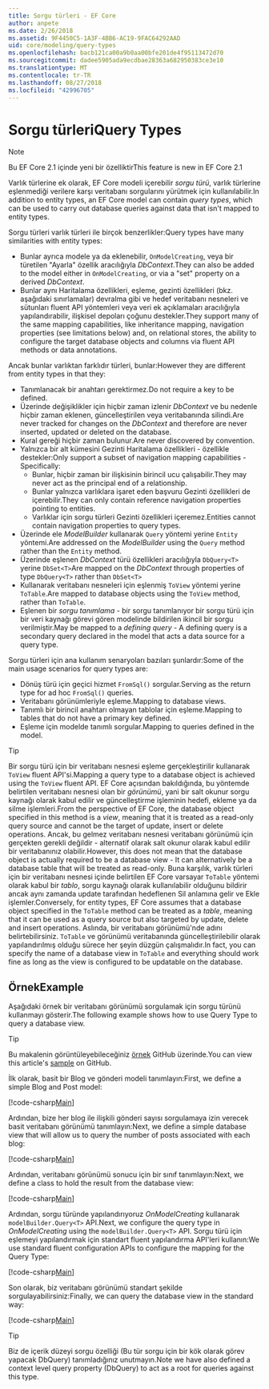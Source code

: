 ```yaml
---
title: Sorgu türleri - EF Core
author: anpete
ms.date: 2/26/2018
ms.assetid: 9F4450C5-1A3F-4BB6-AC19-9FAC64292AAD
uid: core/modeling/query-types
ms.openlocfilehash: bacb121ca00a9b0aa00bfe201de4f95113472d70
ms.sourcegitcommit: dadee5905ada9ecdbae28363a682950383ce3e10
ms.translationtype: MT
ms.contentlocale: tr-TR
ms.lasthandoff: 08/27/2018
ms.locfileid: "42996705"
---
```

# <a name="query-types"></a><span data-ttu-id="ec346-102">Sorgu türleri</span><span class="sxs-lookup"><span data-stu-id="ec346-102">Query Types</span></span>
> [!NOTE]
> <span data-ttu-id="ec346-103">Bu EF Core 2.1 içinde yeni bir özelliktir</span><span class="sxs-lookup"><span data-stu-id="ec346-103">This feature is new in EF Core 2.1</span></span>

<span data-ttu-id="ec346-104">Varlık türlerine ek olarak, EF Core modeli içerebilir _sorgu türü_, varlık türlerine eşlenmediği verilere karşı veritabanı sorgularını yürütmek için kullanılabilir.</span><span class="sxs-lookup"><span data-stu-id="ec346-104">In addition to entity types, an EF Core model can contain _query types_, which can be used to carry out database queries against data that isn't mapped to entity types.</span></span>

<span data-ttu-id="ec346-105">Sorgu türleri varlık türleri ile birçok benzerlikler:</span><span class="sxs-lookup"><span data-stu-id="ec346-105">Query types have many similarities with entity types:</span></span>

- <span data-ttu-id="ec346-106">Bunlar ayrıca modele ya da eklenebilir, `OnModelCreating`, veya bir türetilen "Ayarla" özellik aracılığıyla _DbContext_.</span><span class="sxs-lookup"><span data-stu-id="ec346-106">They can also be added to the model either in `OnModelCreating`, or via a "set" property on a derived _DbContext_.</span></span>
- <span data-ttu-id="ec346-107">Bunlar aynı Haritalama özellikleri, eşleme, gezinti özellikleri (bkz. aşağıdaki sınırlamalar) devralma gibi ve hedef veritabanı nesneleri ve sütunları fluent API yöntemleri veya veri ek açıklamaları aracılığıyla yapılandırabilir, ilişkisel depoları çoğunu destekler.</span><span class="sxs-lookup"><span data-stu-id="ec346-107">They support many of the same mapping capabilities, like inheritance mapping, navigation properties (see limitations below) and, on relational stores, the ability to configure the target database objects and columns via fluent API methods or data annotations.</span></span>

<span data-ttu-id="ec346-108">Ancak bunlar varlıktan farklıdır türleri, bunlar:</span><span class="sxs-lookup"><span data-stu-id="ec346-108">However they are different from entity types in that they:</span></span>

- <span data-ttu-id="ec346-109">Tanımlanacak bir anahtarı gerektirmez.</span><span class="sxs-lookup"><span data-stu-id="ec346-109">Do not require a key to be defined.</span></span>
- <span data-ttu-id="ec346-110">Üzerinde değişiklikler için hiçbir zaman izlenir _DbContext_ ve bu nedenle hiçbir zaman eklenen, güncelleştirilen veya veritabanında silindi.</span><span class="sxs-lookup"><span data-stu-id="ec346-110">Are never tracked for changes on the _DbContext_ and therefore are never inserted, updated or deleted on the database.</span></span>
- <span data-ttu-id="ec346-111">Kural gereği hiçbir zaman bulunur.</span><span class="sxs-lookup"><span data-stu-id="ec346-111">Are never discovered by convention.</span></span>
- <span data-ttu-id="ec346-112">Yalnızca bir alt kümesini Gezinti Haritalama özellikleri - özellikle destekler:</span><span class="sxs-lookup"><span data-stu-id="ec346-112">Only support a subset of navigation mapping capabilities - Specifically:</span></span>
  - <span data-ttu-id="ec346-113">Bunlar, hiçbir zaman bir ilişkisinin birincil ucu çalışabilir.</span><span class="sxs-lookup"><span data-stu-id="ec346-113">They may never act as the principal end of a relationship.</span></span>
  - <span data-ttu-id="ec346-114">Bunlar yalnızca varlıklara işaret eden başvuru Gezinti özellikleri de içerebilir.</span><span class="sxs-lookup"><span data-stu-id="ec346-114">They can only contain reference navigation properties pointing to entities.</span></span>
  - <span data-ttu-id="ec346-115">Varlıklar için sorgu türleri Gezinti özellikleri içeremez.</span><span class="sxs-lookup"><span data-stu-id="ec346-115">Entities cannot contain navigation properties to query types.</span></span>
- <span data-ttu-id="ec346-116">Üzerinde ele _ModelBuilder_ kullanarak `Query` yöntemi yerine `Entity` yöntemi.</span><span class="sxs-lookup"><span data-stu-id="ec346-116">Are addressed on the _ModelBuilder_ using the `Query` method rather than the `Entity` method.</span></span>
- <span data-ttu-id="ec346-117">Üzerinde eşlenen _DbContext_ türü özellikleri aracılığıyla `DbQuery<T>` yerine `DbSet<T>`</span><span class="sxs-lookup"><span data-stu-id="ec346-117">Are mapped on the _DbContext_ through properties of type `DbQuery<T>` rather than `DbSet<T>`</span></span>
- <span data-ttu-id="ec346-118">Kullanarak veritabanı nesneleri için eşlenmiş `ToView` yöntemi yerine `ToTable`.</span><span class="sxs-lookup"><span data-stu-id="ec346-118">Are mapped to database objects using the `ToView` method, rather than `ToTable`.</span></span>
- <span data-ttu-id="ec346-119">Eşlenen bir _sorgu tanımlama_ - bir sorgu tanımlanıyor bir sorgu türü için bir veri kaynağı görevi gören modelinde bildirilen ikincil bir sorgu verilmiştir.</span><span class="sxs-lookup"><span data-stu-id="ec346-119">May be mapped to a _defining query_ - A defining query is a secondary query declared in the model that acts a data source for a query type.</span></span>

<span data-ttu-id="ec346-120">Sorgu türleri için ana kullanım senaryoları bazıları şunlardır:</span><span class="sxs-lookup"><span data-stu-id="ec346-120">Some of the main usage scenarios for query types are:</span></span>

- <span data-ttu-id="ec346-121">Dönüş türü için geçici hizmet `FromSql()` sorgular.</span><span class="sxs-lookup"><span data-stu-id="ec346-121">Serving as the return type for ad hoc `FromSql()` queries.</span></span>
- <span data-ttu-id="ec346-122">Veritabanı görünümleriyle eşleme.</span><span class="sxs-lookup"><span data-stu-id="ec346-122">Mapping to database views.</span></span>
- <span data-ttu-id="ec346-123">Tanımlı bir birincil anahtarı olmayan tablolar için eşleme.</span><span class="sxs-lookup"><span data-stu-id="ec346-123">Mapping to tables that do not have a primary key defined.</span></span>
- <span data-ttu-id="ec346-124">Eşleme için modelde tanımlı sorgular.</span><span class="sxs-lookup"><span data-stu-id="ec346-124">Mapping to queries defined in the model.</span></span>

> [!TIP]
> <span data-ttu-id="ec346-125">Bir sorgu türü için bir veritabanı nesnesi eşleme gerçekleştirilir kullanarak `ToView` fluent API'si.</span><span class="sxs-lookup"><span data-stu-id="ec346-125">Mapping a query type to a database object is achieved using the `ToView` fluent API.</span></span> <span data-ttu-id="ec346-126">EF Core açısından bakıldığında, bu yöntemde belirtilen veritabanı nesnesi olan bir _görünümü_, yani bir salt okunur sorgu kaynağı olarak kabul edilir ve güncelleştirme işleminin hedefi, ekleme ya da silme işlemleri.</span><span class="sxs-lookup"><span data-stu-id="ec346-126">From the perspective of EF Core, the database object specified in this method is a _view_, meaning that it is treated as a read-only query source and cannot be the target of update, insert or delete operations.</span></span> <span data-ttu-id="ec346-127">Ancak, bu gelmez veritabanı nesnesi veritabanı görünümü için gerçekten gerekli değildir - alternatif olarak salt okunur olarak kabul edilir bir veritabanınız olabilir.</span><span class="sxs-lookup"><span data-stu-id="ec346-127">However, this does not mean that the database object is actually required to be a database view - It can alternatively be a database table that will be treated as read-only.</span></span> <span data-ttu-id="ec346-128">Buna karşılık, varlık türleri için bir veritabanı nesnesi içinde belirtilen EF Core varsayar `ToTable` yöntemi olarak kabul bir _tablo_, sorgu kaynağı olarak kullanılabilir olduğunu bildirir ancak aynı zamanda update tarafından hedeflenen Sil anlamına gelir ve Ekle işlemler.</span><span class="sxs-lookup"><span data-stu-id="ec346-128">Conversely, for entity types, EF Core assumes that a database object specified in the `ToTable` method can be treated as a _table_, meaning that it can be used as a query source but also targeted by update, delete and insert operations.</span></span> <span data-ttu-id="ec346-129">Aslında, bir veritabanı görünümü'nde adını belirtebilirsiniz. `ToTable` ve görünümü veritabanında güncelleştirilebilir olarak yapılandırılmış olduğu sürece her şeyin düzgün çalışmalıdır.</span><span class="sxs-lookup"><span data-stu-id="ec346-129">In fact, you can specify the name of a database view in `ToTable` and everything should work fine as long as the view is configured to be updatable on the database.</span></span>

## <a name="example"></a><span data-ttu-id="ec346-130">Örnek</span><span class="sxs-lookup"><span data-stu-id="ec346-130">Example</span></span>

<span data-ttu-id="ec346-131">Aşağıdaki örnek bir veritabanı görünümü sorgulamak için sorgu türünü kullanmayı gösterir.</span><span class="sxs-lookup"><span data-stu-id="ec346-131">The following example shows how to use Query Type to query a database view.</span></span>

> [!TIP]
> <span data-ttu-id="ec346-132">Bu makalenin görüntüleyebileceğiniz [örnek](https://github.com/aspnet/EntityFrameworkCore/tree/master/samples/QueryTypes) GitHub üzerinde.</span><span class="sxs-lookup"><span data-stu-id="ec346-132">You can view this article's [sample](https://github.com/aspnet/EntityFrameworkCore/tree/master/samples/QueryTypes) on GitHub.</span></span>

<span data-ttu-id="ec346-133">İlk olarak, basit bir Blog ve gönderi modeli tanımlayın:</span><span class="sxs-lookup"><span data-stu-id="ec346-133">First, we define a simple Blog and Post model:</span></span>

[!code-csharp[Main](../../../efcore-repo/samples/QueryTypes/Program.cs#Entities)]

<span data-ttu-id="ec346-134">Ardından, bize her blog ile ilişkili gönderi sayısı sorgulamaya izin verecek basit veritabanı görünümü tanımlayın:</span><span class="sxs-lookup"><span data-stu-id="ec346-134">Next, we define a simple database view that will allow us to query the number of posts associated with each blog:</span></span>

[!code-csharp[Main](../../../efcore-repo/samples/QueryTypes/Program.cs#View)]

<span data-ttu-id="ec346-135">Ardından, veritabanı görünümü sonucu için bir sınıf tanımlayın:</span><span class="sxs-lookup"><span data-stu-id="ec346-135">Next, we define a class to hold the result from the database view:</span></span>

[!code-csharp[Main](../../../efcore-repo/samples/QueryTypes/Program.cs#QueryType)]

<span data-ttu-id="ec346-136">Ardından, sorgu türünde yapılandırıyoruz _OnModelCreating_ kullanarak `modelBuilder.Query<T>` API.</span><span class="sxs-lookup"><span data-stu-id="ec346-136">Next, we configure the query type in _OnModelCreating_ using the `modelBuilder.Query<T>` API.</span></span>
<span data-ttu-id="ec346-137">Sorgu türü için eşlemeyi yapılandırmak için standart fluent yapılandırma API'leri kullanın:</span><span class="sxs-lookup"><span data-stu-id="ec346-137">We use standard fluent configuration APIs to configure the mapping for the Query Type:</span></span>

[!code-csharp[Main](../../../efcore-repo/samples/QueryTypes/Program.cs#Configuration)]

<span data-ttu-id="ec346-138">Son olarak, biz veritabanı görünümü standart şekilde sorgulayabilirsiniz:</span><span class="sxs-lookup"><span data-stu-id="ec346-138">Finally, we can query the database view in the standard way:</span></span>

[!code-csharp[Main](../../../efcore-repo/samples/QueryTypes/Program.cs#Query)]

> [!TIP]
> <span data-ttu-id="ec346-139">Biz de içerik düzeyi sorgu özelliği (Bu tür sorgu için bir kök olarak görev yapacak DbQuery) tanımladığınız unutmayın.</span><span class="sxs-lookup"><span data-stu-id="ec346-139">Note we have also defined a context level query property (DbQuery) to act as a root for queries against this type.</span></span>
